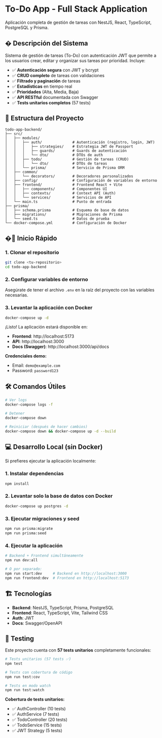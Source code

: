 # To-Do App - Full Stack Application

Aplicación completa de gestión de tareas con NestJS, React, TypeScript, PostgreSQL y Prisma.

## � Descripción del Sistema

Sistema de gestión de tareas (To-Do) con autenticación JWT que permite a los usuarios crear, editar y organizar sus tareas por prioridad. Incluye:

- ✅ **Autenticación segura** con JWT y bcrypt
- ✅ **CRUD completo** de tareas con validaciones
- ✅ **Filtrado y paginación** de tareas
- ✅ **Estadísticas** en tiempo real
- ✅ **Prioridades** (Alta, Media, Baja)
- ✅ **API RESTful** documentada con Swagger
- ✅ **Tests unitarios completos** (57 tests)

## 📁 Estructura del Proyecto

```
todo-app-backend/
├── src/
│   ├── modules/
│   │   ├── auth/              # Autenticación (registro, login, JWT)
│   │   │   ├── strategies/    # Estrategia JWT de Passport
│   │   │   ├── guards/        # Guards de autenticación
│   │   │   └── dto/           # DTOs de auth
│   │   ├── todo/              # Gestión de tareas (CRUD)
│   │   │   └── dto/           # DTOs de tareas
│   │   └── prisma/            # Servicio de Prisma ORM
│   ├── common/
│   │   └── decorators/        # Decoradores personalizados
│   ├── config/                # Configuración de variables de entorno
│   ├── frontend/              # Frontend React + Vite
│   │   ├── components/        # Componentes UI
│   │   ├── contexts/          # Context API (Auth)
│   │   └── services/          # Servicios de API
│   └── main.ts                # Punto de entrada
├── prisma/
│   ├── schema.prisma          # Esquema de base de datos
│   ├── migrations/            # Migraciones de Prisma
│   └── seed.ts                # Datos de prueba
└── docker-compose.yml         # Configuración de Docker

```

## �🚀 Inicio Rápido

### 1. Clonar el repositorio
```bash
git clone <tu-repositorio>
cd todo-app-backend
```

### 2. Configurar variables de entorno
Asegúrate de tener el archivo `.env` en la raíz del proyecto con las variables necesarias.

### 3. Levantar la aplicación con Docker
```bash
docker-compose up -d
```

¡Listo! La aplicación estará disponible en:
- **Frontend**: http://localhost:5173
- **API**: http://localhost:3000
- **Docs (Swagger)**: http://localhost:3000/api/docs

**Credenciales demo:**
- Email: `demo@example.com`
- Password: `password123`

## 🛠️ Comandos Útiles

```bash
# Ver logs
docker-compose logs -f

# Detener
docker-compose down

# Reiniciar (después de hacer cambios)
docker-compose down && docker-compose up -d --build
```

## 💻 Desarrollo Local (sin Docker)

Si prefieres ejecutar la aplicación localmente:

### 1. Instalar dependencias
```bash
npm install
```

### 2. Levantar solo la base de datos con Docker
```bash
docker-compose up postgres -d
```

### 3. Ejecutar migraciones y seed
```bash
npm run prisma:migrate
npm run prisma:seed
```

### 4. Ejecutar la aplicación
```bash
# Backend + Frontend simultáneamente
npm run dev:all

# O por separado:
npm run start:dev     # Backend en http://localhost:3000
npm run frontend:dev  # Frontend en http://localhost:5173
```

## 🏗️ Tecnologías

- **Backend**: NestJS, TypeScript, Prisma, PostgreSQL
- **Frontend**: React, TypeScript, Vite, Tailwind CSS
- **Auth**: JWT
- **Docs**: Swagger/OpenAPI

## 🧪 Testing

Este proyecto cuenta con **57 tests unitarios** completamente funcionales:

```bash
# Tests unitarios (57 tests ✅)
npm test

# Tests con cobertura de código
npm run test:cov

# Tests en modo watch
npm run test:watch
```

**Cobertura de tests unitarios:**
- ✅ AuthController (10 tests)
- ✅ AuthService (7 tests)
- ✅ TodoController (20 tests)
- ✅ TodoService (15 tests)
- ✅ JWT Strategy (5 tests)